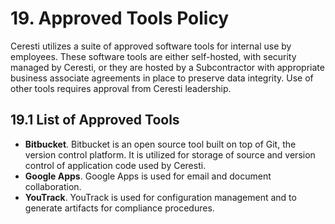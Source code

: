 # 19. Approved Tools Policy

Ceresti utilizes a suite of approved software tools for internal use by employees. These software tools are either self-hosted, with security managed by Ceresti, or they are hosted by a Subcontractor with appropriate business associate agreements in place to preserve data integrity. Use of other tools requires approval from Ceresti leadership.

## 19.1 List of Approved Tools

* **Bitbucket**. Bitbucket is an open source tool built on top of Git, the version control platform. It is utilized for storage of source and version control of application code used by Ceresti.
* **Google Apps**. Google Apps is used for email and document collaboration.
* **YouTrack**. YouTrack is used for configuration management and to generate artifacts for compliance procedures.
